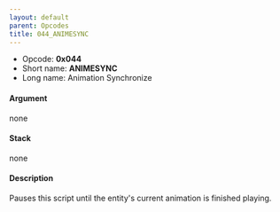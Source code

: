 ```yaml
---
layout: default
parent: Opcodes
title: 044_ANIMESYNC
---
```


-   Opcode: **0x044**
-   Short name: **ANIMESYNC**
-   Long name: Animation Synchronize

#### Argument

none

#### Stack

none

#### Description

Pauses this script until the entity's current animation is finished playing.
